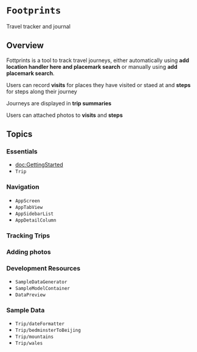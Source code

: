 # ``Footprints``

Travel tracker and journal

## Overview

Fottprints is a tool to track travel journeys, either automatically using **add location handler here and placemark search** or manually using **add placemark search**.

Users can record **visits** for places they have visited or staed at and **steps** for steps along their journey

Journeys are displayed in **trip summaries**

Users can attached photos to **visits** and **steps**


## Topics

### Essentials

- <doc:GettingStarted>
- ``Trip``

### Navigation

- ``AppScreen``
- ``AppTabView``
- ``AppSidebarList``
- ``AppDetailColumn``

### Tracking Trips

### Adding photos

### Development Resources

- ``SampleDataGenerator``
- ``SampleModelContainer``
- ``DataPreview``

### Sample Data

- ``Trip/dateFormatter``
- ``Trip/bedminsterToBeijing``
- ``Trip/mountains``
- ``Trip/wales``
